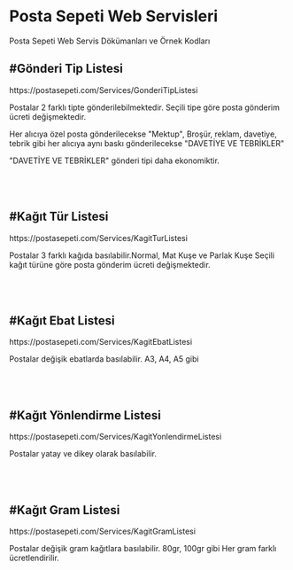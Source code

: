 # Posta Sepeti Web Servisleri
Posta Sepeti Web Servis Dökümanları ve Örnek Kodları

<h2>#Gönderi Tip Listesi</h2>
https://postasepeti.com/Services/GonderiTipListesi

Postalar 2 farklı tipte gönderilebilmektedir.
Seçili tipe göre posta gönderim ücreti değişmektedir.

Her alıcıya özel posta gönderilecekse "Mektup",
Broşür, reklam, davetiye, tebrik gibi her alıcıya aynı baskı gönderilecekse "DAVETİYE VE TEBRİKLER"

"DAVETİYE VE TEBRİKLER" gönderi tipi daha ekonomiktir.
<br />
<br />
<br />
<br />
<h2>#Kağıt Tür Listesi</h2>
https://postasepeti.com/Services/KagitTurListesi

Postalar 3 farklı kağıda basılabilir.Normal, Mat Kuşe ve Parlak Kuşe
Seçili kağıt türüne göre posta gönderim ücreti değişmektedir.
<br />
<br />
<br />
<br />
<h2>#Kağıt Ebat Listesi</h2>
https://postasepeti.com/Services/KagitEbatListesi

Postalar değişik ebatlarda basılabilir. A3, A4, A5 gibi
<br />
<br />
<br />
<br />
<h2>#Kağıt Yönlendirme Listesi</h2>
https://postasepeti.com/Services/KagitYonlendirmeListesi

Postalar yatay ve dikey olarak basılabilir.
<br />
<br />
<br />
<br />
<h2>#Kağıt Gram Listesi</h2>
https://postasepeti.com/Services/KagitGramListesi

Postalar değişik gram kağıtlara basılabilir. 80gr, 100gr gibi
Her gram farklı ücretlendirilir.



